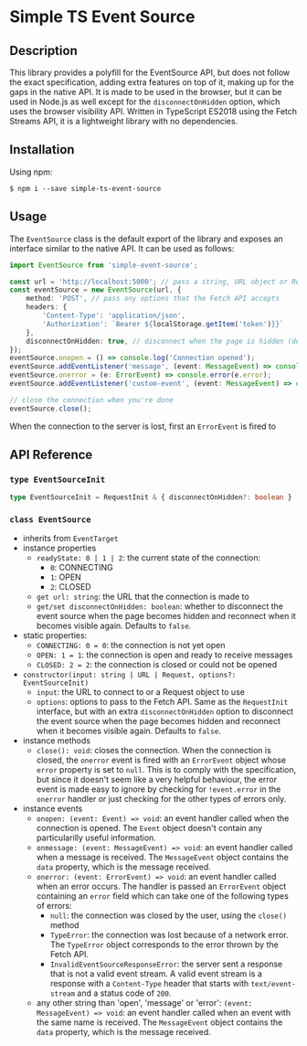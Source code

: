 # Simple TS Event Source

## Description
This library provides a polyfill for the EventSource API, but does not follow the exact specification, adding extra features on top of it, making up for the gaps in the native API. It is made to be used in the browser, but it can be used in Node.js as well except for the `disconnectOnHidden` option, which uses the browser visibility API. Written in TypeScript ES2018 using the Fetch Streams API, it is a lightweight library with no dependencies.

## Installation
Using npm:
```shell
$ npm i --save simple-ts-event-source
```

## Usage
The `EventSource` class is the default export of the library and exposes an interface similar to the native API. It can be used as follows:
```typescript
import EventSource from 'simple-event-source';

const url = 'http://localhost:5000'; // pass a string, URL object or Request object
const eventSource = new EventSource(url, {
    method: 'POST', // pass any options that the Fetch API accepts
    headers: {
        'Content-Type': 'application/json',
        'Authorization': `Bearer ${localStorage.getItem('token')}}`
    },
    disconnectOnHidden: true, // disconnect when the page is hidden (default: false)
});
eventSource.onopen = () => console.log('Connection opened');
eventSource.addEventListener('message', (event: MessageEvent) => console.log(event.data));
eventSource.onerror = (e: ErrorEvent) => console.error(e.error);
eventSource.addEventListener('custom-event', (event: MessageEvent) => console.log(event.data));

// close the connection when you're done
eventSource.close();
```
When the connection to the server is lost, first an `ErrorEvent` is fired to 
## API Reference
### `type EventSourceInit`
```ts 
type EventSourceInit = RequestInit & { disconnectOnHidden?: boolean }
```

### `class EventSource`
- inherits from `EventTarget`
- instance properties
    - `readyState: 0 | 1 | 2`: the current state of the connection:
        * `0`: CONNECTING
        * `1`: OPEN
        * `2`: CLOSED
    - `get url: string`: the URL that the connection is made to
    - `get/set disconnectOnHidden: boolean`: whether to disconnect the event source when the page becomes hidden and reconnect when it becomes visible again. Defaults to `false`.
- static properties:
    - `CONNECTING: 0 = 0`: the connection is not yet open
    - `OPEN: 1 = 1`: the connection is open and ready to receive messages
    - `CLOSED: 2 = 2`: the connection is closed or could not be opened
- `constructor(input: string | URL | Request, options?: EventSourceInit)`
    - `input`: the URL to connect to or a Request object to use 
    - `options`: options to pass to the Fetch API. Same as the `RequestInit` interface, but with an extra `disconnectOnHidden` option to disconnect the event source when the page becomes hidden and reconnect when it becomes visible again. Defaults to `false`.
- instance methods
    - `close(): void`: closes the connection. When the connection is closed, the `onerror` event is fired with an `ErrorEvent` object whose `error` property is set to `null`. This is to comply with the specification, but since it doesn't seem like a very helpful behaviour, the error event is made easy to ignore by checking for `!event.error` in the `onerror` handler or just checking for the other types of errors only.
- instance events
    - `onopen: (event: Event) => void`: an event handler called when the connection is opened. The `Event` object doesn't contain any particularilly useful information.
    - `onmessage: (event: MessageEvent) => void`: an event handler called when a message is received. The `MessageEvent` object contains the `data` property, which is the message received.
    - `onerror: (event: ErrorEvent) => void`: an event handler called when an error occurs. The handler is passed an `ErrorEvent` object containing an `error` field which can take one of the following types of errors:
        * `null`: the connection was closed by the user, using the `close()` method
        * `TypeError`: the connection was lost because of a network error. The `TypeError` object corresponds to the error thrown by the Fetch API.
        * `InvalidEventSourceResponseError`: the server sent a response that is not a valid event stream. A valid event stream is a response with a `Content-Type` header that starts with `text/event-stream` and a status code of `200`.
    - any other string than 'open', 'message' or 'error': `(event: MessageEvent) => void`: an event handler called when an event with the same name is received. The `MessageEvent` object contains the `data` property, which is the message received.